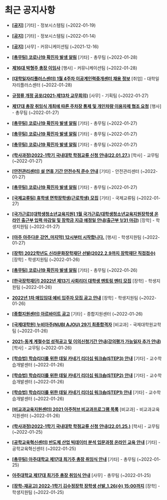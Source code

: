 # 최근 공지사항

* **[[공지]](http://ajou.ac.kr/kr/ajou/notice.do?mode=view&amp;articleNo=179802&amp;article.offset=0&amp;articleLimit=30)**
 [기타] - 정보시스템팀 (~2022-01-19)

* **[[공지]](http://ajou.ac.kr/kr/ajou/notice.do?mode=view&amp;articleNo=179594&amp;article.offset=0&amp;articleLimit=30)**
 [기타] - 정보시스템팀 (~2022-01-14)

* **[[공지]](http://ajou.ac.kr/kr/ajou/notice.do?mode=view&amp;articleNo=147976&amp;article.offset=0&amp;articleLimit=30)**
 [사무] - 커뮤니케이션팀 (~2021-12-16)

* **[[총무팀] 코로나19 확진자 발생 알림](http://ajou.ac.kr/kr/ajou/notice.do?mode=view&amp;articleNo=180208&amp;article.offset=0&amp;articleLimit=30)**
 [기타] - 총무팀 (~2022-01-28)

* **[제16대 박형주 총장 이임사](http://ajou.ac.kr/kr/ajou/notice.do?mode=view&amp;articleNo=180203&amp;article.offset=0&amp;articleLimit=30)**
 [행사] - 커뮤니케이션팀 (~2022-01-28)

* **[[대학일자리플러스센터] 1월 4주차 이공계인력중개센터 채용 정보](http://ajou.ac.kr/kr/ajou/notice.do?mode=view&amp;articleNo=180201&amp;article.offset=0&amp;articleLimit=30)**
 [취업] - 대학일자리플러스센터 (~2022-01-28)

* **[규정류 개정 공포(2021-제13차 교무회의)](http://ajou.ac.kr/kr/ajou/notice.do?mode=view&amp;articleNo=180180&amp;article.offset=0&amp;articleLimit=30)**
 [사무] - 기획팀 (~2022-01-27)

* **[제17대 총장 취임식 개최에 따른 주차장 통제 및 개인차량 이용자제 협조 요청](http://ajou.ac.kr/kr/ajou/notice.do?mode=view&amp;articleNo=180175&amp;article.offset=0&amp;articleLimit=30)**
 [행사] - 총무팀 (~2022-01-27)

* **[[총무팀] 코로나19 확진자 발생 알림](http://ajou.ac.kr/kr/ajou/notice.do?mode=view&amp;articleNo=180170&amp;article.offset=0&amp;articleLimit=30)**
 [기타] - 총무팀 (~2022-01-27)

* **[[총무팀] 코로나19 확진자 발생 알림](http://ajou.ac.kr/kr/ajou/notice.do?mode=view&amp;articleNo=180169&amp;article.offset=0&amp;articleLimit=30)**
 [기타] - 총무팀 (~2022-01-27)

* **[[총무팀] 코로나19 확진자 발생 알림](http://ajou.ac.kr/kr/ajou/notice.do?mode=view&amp;articleNo=180168&amp;article.offset=0&amp;articleLimit=30)**
 [기타] - 총무팀 (~2022-01-27)

* **[(학사과정)2022-1학기 국내대학 학점교류 신청 안내(22.01.27.)](http://ajou.ac.kr/kr/ajou/notice.do?mode=view&amp;articleNo=180167&amp;article.offset=0&amp;articleLimit=30)**
 [학사] - 교무팀 (~2022-01-27)

* **[[안전관리센터] 설 연휴 기간 안전수칙 준수 안내](http://ajou.ac.kr/kr/ajou/notice.do?mode=view&amp;articleNo=180165&amp;article.offset=0&amp;articleLimit=30)**
 [기타] - 안전관리센터 (~2022-01-27)

* **[[총무팀] 코로나19 확진자 발생 알림](http://ajou.ac.kr/kr/ajou/notice.do?mode=view&amp;articleNo=180162&amp;article.offset=0&amp;articleLimit=30)**
 [기타] - 총무팀 (~2022-01-27)

* **[[국제교류팀] 휴학생 면학장학생(근로학생) 모집](http://ajou.ac.kr/kr/ajou/notice.do?mode=view&amp;articleNo=180145&amp;article.offset=0&amp;articleLimit=30)**
 [기타] - 국제교류팀 (~2022-01-27)

* **[[국가근로][대학생청소년교육지원] 1월 국가근로/대학생청소년교육지원장학생 온라인 출근부 입력 마감일 및 장학금 지급 예정일 안내(출근부 1/31 마감)](http://ajou.ac.kr/kr/ajou/notice.do?mode=view&amp;articleNo=180143&amp;article.offset=0&amp;articleLimit=30)**
 [장학] - 학생지원팀 (~2022-01-27)

* **[[아주 아주다운 강연_마지막] 12시부터 시작합니다.](http://ajou.ac.kr/kr/ajou/notice.do?mode=view&amp;articleNo=180136&amp;article.offset=0&amp;articleLimit=30)**
 [행사] - 학생지원팀 (~2022-01-27)

* **[[장학] 2022학년도 신라문화장학재단 선발(2022.2.9까지 장학재단 직접접수)](http://ajou.ac.kr/kr/ajou/notice.do?mode=view&amp;articleNo=180131&amp;article.offset=0&amp;articleLimit=30)**
 [장학] - 학생지원팀 (~2022-01-26)

* **[[총무팀] 코로나19 확진자 발생 알림](http://ajou.ac.kr/kr/ajou/notice.do?mode=view&amp;articleNo=180127&amp;article.offset=0&amp;articleLimit=30)**
 [기타] - 총무팀 (~2022-01-26)

* **[[한국장학재단] 2022년 제13기 사회리더 대학생 멘토링 멘티 모집](http://ajou.ac.kr/kr/ajou/notice.do?mode=view&amp;articleNo=180118&amp;article.offset=0&amp;articleLimit=30)**
 [장학] - 학생지원팀 (~2022-01-26)

* **[2022년 1차 매입임대 예비 입주자 모집 공고 안내](http://ajou.ac.kr/kr/ajou/notice.do?mode=view&amp;articleNo=180113&amp;article.offset=0&amp;articleLimit=30)**
 [장학] - 학생지원팀 (~2022-01-26)

* **[[종합지원센터] 아르바이트 공고](http://ajou.ac.kr/kr/ajou/notice.do?mode=view&amp;articleNo=180102&amp;article.offset=0&amp;articleLimit=30)**
 [기타] - 종합지원센터 (~2022-01-26)

* **[[국제대학원] 누비아주(NUBI AJOU) 29기 최종합격자](http://ajou.ac.kr/kr/ajou/notice.do?mode=view&amp;articleNo=180100&amp;article.offset=0&amp;articleLimit=30)**
 [비교과] - 국제대학원교학팀 (~2022-01-26)

* **[2021-동계 계절수업 성적공고 및 이의신청기간 안내(강의평가 가능일자 추가 안내)](http://ajou.ac.kr/kr/ajou/notice.do?mode=view&amp;articleNo=180098&amp;article.offset=0&amp;articleLimit=30)**
 [학사] - 교무팀 (~2022-01-26)

* **[[학습법] 학습리더를 위한 데일 카네기 리더십 워크숍(STEP3) 안내](http://ajou.ac.kr/kr/ajou/notice.do?mode=view&amp;articleNo=180092&amp;article.offset=0&amp;articleLimit=30)**
 [기타] - 교수학습개발센터 (~2022-01-26)

* **[[학습법] 학습리더를 위한 데일 카네기 리더십 워크숍(STEP2) 안내](http://ajou.ac.kr/kr/ajou/notice.do?mode=view&amp;articleNo=180091&amp;article.offset=0&amp;articleLimit=30)**
 [기타] - 교수학습개발센터 (~2022-01-26)

* **[[학습법] 학습리더를 위한 데일 카네기 리더십 워크숍(STEP1) 안내](http://ajou.ac.kr/kr/ajou/notice.do?mode=view&amp;articleNo=180090&amp;article.offset=0&amp;articleLimit=30)**
 [기타] - 교수학습개발센터 (~2022-01-26)

* **[[비교과교육지원센터] 2021 아주허브 비교과프로그램 목록](http://ajou.ac.kr/kr/ajou/notice.do?mode=view&amp;articleNo=180080&amp;article.offset=0&amp;articleLimit=30)**
 [비교과] - 비교과교육지원센터 (~2022-01-26)

* **[(학사과정)2022-1학기 국내대학 학점교류 신청 안내(22.01.25.)](http://ajou.ac.kr/kr/ajou/notice.do?mode=view&amp;articleNo=180068&amp;article.offset=0&amp;articleLimit=30)**
 [학사] - 교무팀 (~2022-01-25)

* **[[공학교육혁신센터] 반도체 산업 빅데이터 분석 입문과정 온라인 교육 안내](http://ajou.ac.kr/kr/ajou/notice.do?mode=view&amp;articleNo=180067&amp;article.offset=0&amp;articleLimit=30)**
 [기타] - 공학교육혁신센터 (~2022-01-25)

* **[[총무팀] 아주대학교 제17대 최기주 총장 취임식 안내](http://ajou.ac.kr/kr/ajou/notice.do?mode=view&amp;articleNo=180065&amp;article.offset=0&amp;articleLimit=30)**
 [기타] - 총무팀 (~2022-01-25)

* **[아주대학교 제17대 최기주 총장 취임식 안내](http://ajou.ac.kr/kr/ajou/notice.do?mode=view&amp;articleNo=180064&amp;article.offset=0&amp;articleLimit=30)**
 [사무] - 총무팀 (~2022-01-25)

* **[[장학-재공고] 2022-1학기 김수정장학 장학생 선발_1.26(수) 15:00까지](http://ajou.ac.kr/kr/ajou/notice.do?mode=view&amp;articleNo=180061&amp;article.offset=0&amp;articleLimit=30)**
 [장학] - 학생지원팀 (~2022-01-25)
